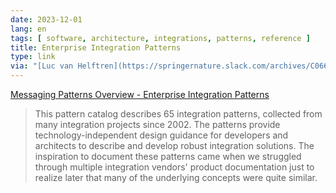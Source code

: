 ```yaml
---
date: 2023-12-01
lang: en
tags: [ software, architecture, integrations, patterns, reference ]
title: Enterprise Integration Patterns
type: link
via: "[Luc van Helftren](https://springernature.slack.com/archives/C066R15GZ4Y/p1701428060909659)"
---
```


[Messaging Patterns Overview - Enterprise Integration Patterns](https://www.enterpriseintegrationpatterns.com/patterns/messaging/)

> This pattern catalog describes 65 integration patterns, collected from many integration projects since 2002. The patterns provide technology-independent design guidance for developers and architects to describe and develop robust integration solutions. The inspiration to document these patterns came when we struggled through multiple integration vendors' product documentation just to realize later that many of the underlying concepts were quite similar.
